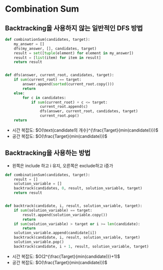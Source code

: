 # Combination Sum

## Backtracking을 사용하지 않는 일반적인 DFS 방법
```python
def combinationSum(candidates, target):
    my_answer = []
    dfs(my_answer, [], candidates, target)
    result = set([tuple(element) for element in my_answer])
    result = [list(item) for item in result]
    return result


def dfs(answer, current_root, candidates, target):
    if sum(current_root) == target:
        answer.append(sorted(current_root.copy()))
        return
    else:
        for c in candidates:
            if sum(current_root) + c <= target:
                current_root.append(c)
                dfs(answer, current_root, candidates, target)
                current_root.pop()
    return
```
- 시간 복잡도: $O(\text{candidate의 개수}^{\frac{Target}{min(candidate)}})$
- 공간 복잡도: $O(\frac{Target}{min(candidate)})$

## Backtracking을 사용하는 방법
- 왼쪽은 include 하고 i 유지, 오른쪽은 exclude하고 i증가
```python
def combinationSum(candidates, target):
    result = []
    solution_variable = []
    backtrack(candidates, 0, result, solution_variable, target)
    return result


def backtrack(candidate, i, result, solution_variable, target):
    if sum(solution_variable) == target:
        result.append(solution_variable.copy())
        return
    if sum(solution_variable) > target or i >= len(candidate):
        return
    solution_variable.append(candidate[i])
    backtrack(candidate, i, result, solution_variable, target)
    solution_variable.pop()
    backtrack(candidate, i + 1, result, solution_variable, target)
```
- 시간 복잡도: $O(2^{\frac{Target}{min(candidate)}}+1)$
- 공간 복잡도: $O(\frac{Target}{min(candidate)})$
